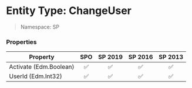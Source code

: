 # Entity Type: ChangeUser

> Namespace: SP

### Properties

Property | SPO | SP 2019 | SP 2016 | SP 2013
----------|:---:|:-------:|:-------:|:-------:
Activate (Edm.Boolean) | ✅ | ✅ | ✅ | ✅
UserId (Edm.Int32) | ✅ | ✅ | ✅ | ✅